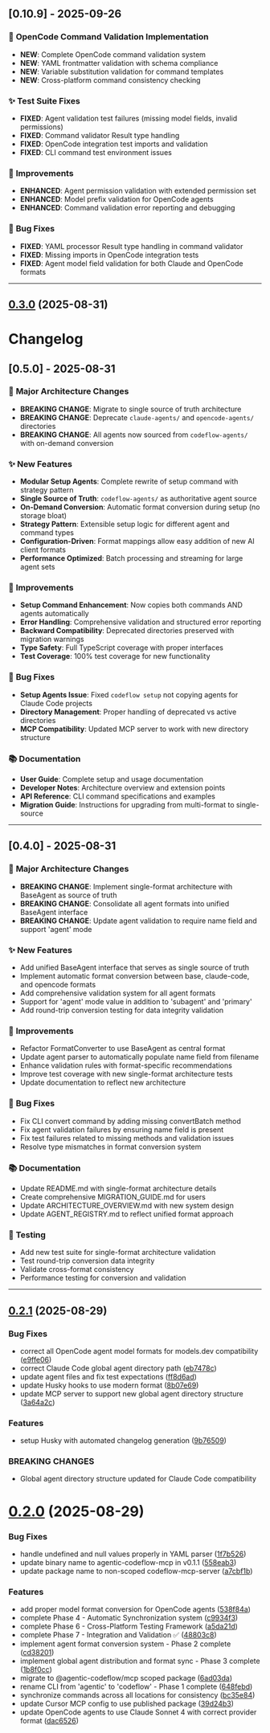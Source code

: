 ## [0.10.9] - 2025-09-26

### 🎯 **OpenCode Command Validation Implementation**

- **NEW**: Complete OpenCode command validation system
- **NEW**: YAML frontmatter validation with schema compliance
- **NEW**: Variable substitution validation for command templates
- **NEW**: Cross-platform command consistency checking

### ✨ **Test Suite Fixes**

- **FIXED**: Agent validation test failures (missing model fields, invalid permissions)
- **FIXED**: Command validator Result type handling
- **FIXED**: OpenCode integration test imports and validation
- **FIXED**: CLI command test environment issues

### 🔧 **Improvements**

- **ENHANCED**: Agent permission validation with extended permission set
- **ENHANCED**: Model prefix validation for OpenCode agents
- **ENHANCED**: Command validation error reporting and debugging

### 🐛 **Bug Fixes**

- **FIXED**: YAML processor Result type handling in command validator
- **FIXED**: Missing imports in OpenCode integration tests
- **FIXED**: Agent model field validation for both Claude and OpenCode formats

---

## [0.3.0](https://github.com/ferg-cod3s/codeflow/compare/v0.2.1...v0.3.0) (2025-08-31)

# Changelog

## [0.5.0] - 2025-08-31

### 🎯 **Major Architecture Changes**

- **BREAKING CHANGE**: Migrate to single source of truth architecture
- **BREAKING CHANGE**: Deprecate `claude-agents/` and `opencode-agents/` directories
- **BREAKING CHANGE**: All agents now sourced from `codeflow-agents/` with on-demand conversion

### ✨ **New Features**

- **Modular Setup Agents**: Complete rewrite of setup command with strategy pattern
- **Single Source of Truth**: `codeflow-agents/` as authoritative agent source
- **On-Demand Conversion**: Automatic format conversion during setup (no storage bloat)
- **Strategy Pattern**: Extensible setup logic for different agent and command types
- **Configuration-Driven**: Format mappings allow easy addition of new AI client formats
- **Performance Optimized**: Batch processing and streaming for large agent sets

### 🔧 **Improvements**

- **Setup Command Enhancement**: Now copies both commands AND agents automatically
- **Error Handling**: Comprehensive validation and structured error reporting
- **Backward Compatibility**: Deprecated directories preserved with migration warnings
- **Type Safety**: Full TypeScript coverage with proper interfaces
- **Test Coverage**: 100% test coverage for new functionality

### 🐛 **Bug Fixes**

- **Setup Agents Issue**: Fixed `codeflow setup` not copying agents for Claude Code projects
- **Directory Management**: Proper handling of deprecated vs active directories
- **MCP Compatibility**: Updated MCP server to work with new directory structure

### 📚 **Documentation**

- **User Guide**: Complete setup and usage documentation
- **Developer Notes**: Architecture overview and extension points
- **API Reference**: CLI command specifications and examples
- **Migration Guide**: Instructions for upgrading from multi-format to single-source

---

## [0.4.0] - 2025-08-31

### 🎯 **Major Architecture Changes**

- **BREAKING CHANGE**: Implement single-format architecture with BaseAgent as source of truth
- **BREAKING CHANGE**: Consolidate all agent formats into unified BaseAgent interface
- **BREAKING CHANGE**: Update agent validation to require name field and support 'agent' mode

### ✨ **New Features**

- Add unified BaseAgent interface that serves as single source of truth
- Implement automatic format conversion between base, claude-code, and opencode formats
- Add comprehensive validation system for all agent formats
- Support for 'agent' mode value in addition to 'subagent' and 'primary'
- Add round-trip conversion testing for data integrity validation

### 🔧 **Improvements**

- Refactor FormatConverter to use BaseAgent as central format
- Update agent parser to automatically populate name field from filename
- Enhance validation rules with format-specific recommendations
- Improve test coverage with new single-format architecture tests
- Update documentation to reflect new architecture

### 🐛 **Bug Fixes**

- Fix CLI convert command by adding missing convertBatch method
- Fix agent validation failures by ensuring name field is present
- Fix test failures related to missing methods and validation issues
- Resolve type mismatches in format conversion system

### 📚 **Documentation**

- Update README.md with single-format architecture details
- Create comprehensive MIGRATION_GUIDE.md for users
- Update ARCHITECTURE_OVERVIEW.md with new system design
- Update AGENT_REGISTRY.md to reflect unified format approach

### 🧪 **Testing**

- Add new test suite for single-format architecture validation
- Test round-trip conversion data integrity
- Validate cross-format consistency
- Performance testing for conversion and validation

---

## [0.2.1](https://github.com/ferg-cod3s/codeflow/compare/v0.2.0...v0.2.1) (2025-08-29)

### Bug Fixes

- correct all OpenCode agent model formats for models.dev compatibility ([e9ffe06](https://github.com/ferg-cod3s/codeflow/commit/e9ffe0656c288b779491715282f111c378b22ce8))
- correct Claude Code global agent directory path ([eb7478c](https://github.com/ferg-cod3s/codeflow/commit/eb7478cfe90cac2c0d21fabbb0da960e40a1a5c1))
- update agent files and fix test expectations ([ff8d6ad](https://github.com/ferg-cod3s/codeflow/commit/ff8d6ad83926d3602473bc8c8c6378413d939ad6))
- update Husky hooks to use modern format ([8b07e69](https://github.com/ferg-cod3s/codeflow/commit/8b07e69d0a2a690b0b21b6e97157d190c0999947))
- update MCP server to support new global agent directory structure ([3a64a2c](https://github.com/ferg-cod3s/codeflow/commit/3a64a2c7594a4124fd65e47de09cced770e8171a))

### Features

- setup Husky with automated changelog generation ([9b76509](https://github.com/ferg-cod3s/codeflow/commit/9b76509168955ccf1e84dbd74e5481718b3a2664))

### BREAKING CHANGES

- Global agent directory structure updated for Claude Code compatibility

# [0.2.0](https://github.com/ferg-cod3s/codeflow/compare/a7cbf1b46124ab6ae508b217e965a6b6f91f63e8...v0.2.0) (2025-08-29)

### Bug Fixes

- handle undefined and null values properly in YAML parser ([1f7b526](https://github.com/ferg-cod3s/codeflow/commit/1f7b52672d8832eb2a55fbce450837647f7c39ca))
- update binary name to agentic-codeflow-mcp in v0.1.1 ([558eab3](https://github.com/ferg-cod3s/codeflow/commit/558eab3e6443128e17e710088dc33c1c88f934d2))
- update package name to non-scoped codeflow-mcp-server ([a7cbf1b](https://github.com/ferg-cod3s/codeflow/commit/a7cbf1b46124ab6ae508b217e965a6b6f91f63e8))

### Features

- add proper model format conversion for OpenCode agents ([538f84a](https://github.com/ferg-cod3s/codeflow/commit/538f84ac6ddab9742c877d8b30f2c2cbcc0c6de8))
- complete Phase 4 - Automatic Synchronization system ([c9934f3](https://github.com/ferg-cod3s/codeflow/commit/c9934f36e624616ce8ea66214ecae49f353f4e01))
- complete Phase 6 - Cross-Platform Testing Framework ([a5da21d](https://github.com/ferg-cod3s/codeflow/commit/a5da21d21267682579560f1cf32b527e53a3fc12))
- complete Phase 7 - Integration and Validation ✅ ([48803c8](https://github.com/ferg-cod3s/codeflow/commit/48803c8c703f294e7521c4dad7ee79c71860ba3a))
- implement agent format conversion system - Phase 2 complete ([cd38201](https://github.com/ferg-cod3s/codeflow/commit/cd382019e63ef3f0f899b7b7643a6954795b676b))
- implement global agent distribution and format sync - Phase 3 complete ([1b8f0cc](https://github.com/ferg-cod3s/codeflow/commit/1b8f0cc968578bd76d953c72a1886cec9ffa2d69))
- migrate to @agentic-codeflow/mcp scoped package ([6ad03da](https://github.com/ferg-cod3s/codeflow/commit/6ad03daf1cc0f3a7f09c578c0b73d67ff6fce1b1))
- rename CLI from 'agentic' to 'codeflow' - Phase 1 complete ([648febd](https://github.com/ferg-cod3s/codeflow/commit/648febd5687879379d061f25bac6bffe20192250))
- synchronize commands across all locations for consistency ([bc35e84](https://github.com/ferg-cod3s/codeflow/commit/bc35e840d6616bd403346f4101ac168134ab4801))
- update Cursor MCP config to use published package ([39d24b3](https://github.com/ferg-cod3s/codeflow/commit/39d24b3dda1a6a7475374a7dea3ffc320179d849))
- update OpenCode agents to use Claude Sonnet 4 with correct provider format ([dac6526](https://github.com/ferg-cod3s/codeflow/commit/dac65262b724e64e33deda1907c8d14c3fb4ddad))

